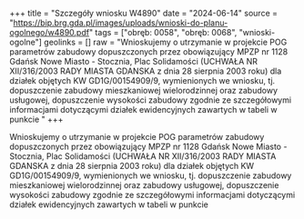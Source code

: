 +++
title = "Szczegóły wniosku W4890"
date = "2024-06-14"
source = "https://bip.brg.gda.pl/images/uploads/wnioski-do-planu-ogolnego/w4890.pdf"
tags = ["obręb: 0058", "obręb: 0068", "wnioski-ogolne"]
geolinks = []
raw = "Wnioskujemy o utrzymanie w projekcie POG parametrów zabudowy dopuszczonych przez obowiązujący MPZP nr 1128 Gdańsk Nowe Miasto - Stocznia, Plac Solidamości (UCHWAŁA NR XII/316/2003 RADY MIASTA GDANSKA z dnia 28 sierpnia 2003 roku) dla działek objętych KW GD1G/00154909/9, wymienionych we wniosku, tj. dopuszczenie zabudowy mieszkaniowej wielorodzinnej oraz zabudowy usługowej, dopuszczenie wysokości zabudowy zgodnie ze szczegółowymi informacjami dotyczącymi działek ewidencyjnych zawartych w tabeli w punkcie "
+++

Wnioskujemy o utrzymanie w projekcie POG parametrów zabudowy dopuszczonych przez
obowiązujący MPZP nr 1128 Gdańsk Nowe Miasto - Stocznia, Plac Solidamości (UCHWAŁA NR
XII/316/2003 RADY MIASTA GDANSKA z dnia 28 sierpnia 2003 roku) dla działek objętych KW
GD1G/00154909/9, wymienionych we wniosku, tj. dopuszczenie zabudowy mieszkaniowej wielorodzinnej
oraz zabudowy usługowej, dopuszczenie wysokości zabudowy zgodnie ze szczegółowymi informacjami
dotyczącymi działek ewidencyjnych zawartych w tabeli w punkcie 


